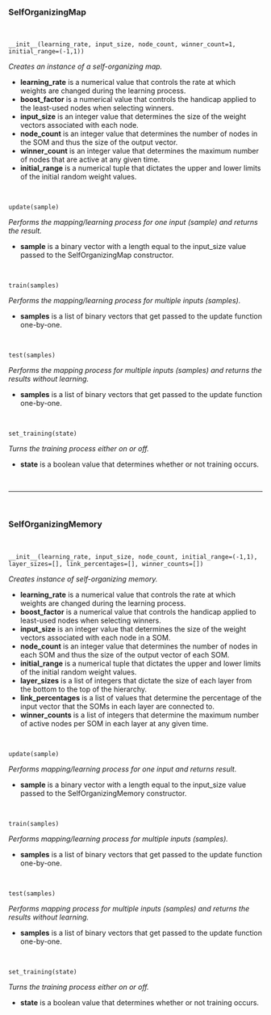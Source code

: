 ### SelfOrganizingMap

<br/>

	__init__(learning_rate, input_size, node_count, winner_count=1, initial_range=(-1,1))

_Creates an instance of a self-organizing map._

* __learning_rate__ is a numerical value that controls the rate at which weights are changed during the learning process.
* __boost_factor__ is a numerical value that controls the handicap applied to the least-used nodes when selecting winners.
* __input_size__ is an integer value that determines the size of the weight vectors associated with each node.
* __node_count__ is an integer value that determines the number of nodes in the SOM and thus the size of the output vector.
* __winner_count__ is an integer value that determines the maximum number of nodes that are active at any given time.
* __initial_range__ is a numerical tuple that dictates the upper and lower limits of the initial random weight values. 

<br/>
	
	update(sample)

_Performs the mapping/learning process for one input (sample) and returns the result._

* __sample__ is a binary vector with a length equal to the input_size value passed to the SelfOrganizingMap constructor. 

<br/>

	train(samples)
		
_Performs the mapping/learning process for multiple inputs (samples)._

* __samples__ is a list of binary vectors that get passed to the update function one-by-one.

<br/>

	test(samples)
			
_Performs the mapping process for multiple inputs (samples) and returns the results without learning._

* __samples__ is a list of binary vectors that get passed to the update function one-by-one.

<br/>

	set_training(state)

_Turns the training process either on or off._

* __state__ is a boolean value that determines whether or not training occurs.

<br/>

***

<br/>

### SelfOrganizingMemory

<br/>

	__init__(learning_rate, input_size, node_count, initial_range=(-1,1), layer_sizes=[], link_percentages=[], winner_counts=[])
	
_Creates instance of self-organizing memory._
	
* __learning_rate__ is a numerical value that controls the rate at which weights are changed during the learning process.
* __boost_factor__ is a numerical value that controls the handicap applied to least-used nodes when selecting winners.
* __input_size__ is an integer value that determines the size of the weight vectors associated with each node in a SOM.
* __node_count__ is an integer value that determines the number of nodes in each SOM and thus the size of the output vector of each SOM.
* __initial_range__ is a numerical tuple that dictates the upper and lower limits of the initial random weight values. 
* __layer_sizes__ is a list of integers that dictate the size of each layer from the bottom to the top of the hierarchy.
* __link_percentages__ is a list of values that determine the percentage of the input vector that the SOMs in each layer are connected to. 
* __winner_counts__ is a list of integers that determine the maximum number of active nodes per SOM in each layer at any given time.

<br/>

	update(sample)

_Performs mapping/learning process for one input and returns result._

* __sample__ is a binary vector with a length equal to the input_size value passed to the SelfOrganizingMemory constructor. 

<br/>

	train(samples)
	
_Performs mapping/learning process for multiple inputs (samples)._

* __samples__ is a list of binary vectors that get passed to the update function one-by-one.

<br/>

	test(samples)
			
_Performs mapping process for multiple inputs (samples) and returns the results without learning._

* __samples__ is a list of binary vectors that get passed to the update function one-by-one.

<br/>

	set_training(state)

_Turns the training process either on or off._

* __state__ is a boolean value that determines whether or not training occurs.

<br/>
